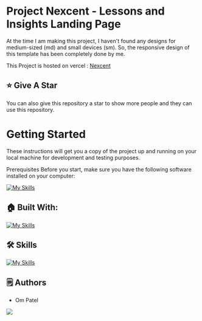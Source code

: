 # Project Nexcent - Lessons and Insights Landing Page


At the time I am making this project, I haven't found any designs for medium-sized (md) and small devices (sm).
So, the responsive design of this template has been completely done by me.

This Project is hosted on vercel : [Nexcent](https://project-nexcent.vercel.app/)

## :star: Give A Star

You can also give this repository a star to show more people and they can use this repository.

# Getting Started

These instructions will get you a copy of the project up and running on your local machine for development and testing purposes.

Prerequisites
Before you start, make sure you have the following software installed on your computer:

[![My Skills](https://skillicons.dev/icons?i=nodejs)](https://skillicons.dev)


## 🏠 Built With:

[![My Skills](https://skillicons.dev/icons?i=figma,vscode,react,nextjs,bootstrap,scss,vercel)](https://skillicons.dev)

## 🛠 Skills

[![My Skills](https://skillicons.dev/icons?i=html,css,scss,js,ts,react,nextjs,figma)](https://skillicons.dev)


## 🗒️ Authors

- Om Patel

<p align="left">
  <a href="https://skillicons.dev">
    <a href="https://github.com/nareshkakkad">
      <img src="https://skillicons.dev/icons?i=github" />
    </a>
  </a>
</p>